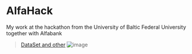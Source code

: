 # AlfaHack
My work at the hackathon from the University of Baltic Federal University together with Alfabank
> [DataSet and other](https://drive.google.com/file/d/18IEb5Xdt0PtGyoP8E3ZyG28GsXs1tdhe/view?usp=sharing)
![image](https://github.com/TheJuliana/AlfaHack/assets/62110361/b4b58782-4a95-4ae3-b154-030675795d31)
